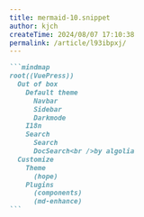 ```yaml
---
title: mermaid-10.snippet
author: kjch
createTime: 2024/08/07 17:10:38
permalink: /article/l93ibpxj/
---
```

````md
```mindmap
root((VuePress))
  Out of box
    Default theme
      Navbar
      Sidebar
      Darkmode
    I18n
    Search
      Search
      DocSearch<br />by algolia
  Customize
    Theme
      (hope)
    Plugins
      (components)
      (md-enhance)
```
````
